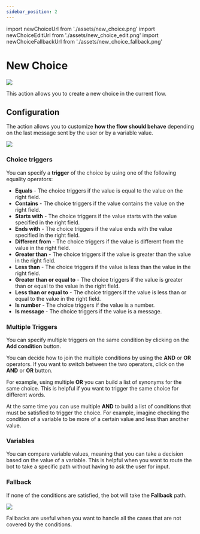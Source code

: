```yaml
---
sidebar_position: 2
---
```


import newChoiceUrl from './assets/new_choice.png'
import newChoiceEditUrl from './assets/new_choice_edit.png'
import newChoiceFallbackUrl from './assets/new_choice_fallback.png'

# New Choice

<img src={newChoiceUrl} width={180} />

This action allows you to create a new choice in the current flow.

## Configuration

The action allows you to customize **how the flow should behave** depending on the last message sent by the user or by a variable value.

<img src={newChoiceEditUrl} width={300} />

### Choice triggers

You can specify a **trigger** of the choice by using one of the following equality operators:

- **Equals** - The choice triggers if the value is equal to the value on the right field.
- **Contains** - The choice triggers if the value contains the value on the right field.
- **Starts with** - The choice triggers if the value starts with the value specified in the right field.
- **Ends with** - The choice triggers if the value ends with the value specified in the right field.
- **Different from** - The choice triggers if the value is different from the value in the right field.
- **Greater than** - The choice triggers if the value is greater than the value in the right field.
- **Less than** - The choice triggers if the value is less than the value in the right field.
- **Greater than or equal to** - The choice triggers if the value is greater than or equal to the value in the right field.
- **Less than or equal to** - The choice triggers if the value is less than or equal to the value in the right field.
- **Is number** - The choice triggers if the value is a number.
- **Is message** - The choice triggers if the value is a message.

### Multiple Triggers

You can specify multiple triggers on the same condition by clicking on the **Add condition** button.

You can decide how to join the multiple conditions by using the **AND** or **OR** operators. If you want to switch between the two operators, click on the **AND** or **OR** button.

For example, using multiple **OR** you can build a list of synonyms for the same choice. This is helpful if you want to trigger the same choice for different words.

At the same time you can use multiple **AND** to build a list of conditions that must be satisfied to trigger the choice. For example, imagine checking the condition of a variable to be more of a certain value and less than another value.


### Variables

You can compare variable values, meaning that you can take a decision based on the value of a variable. This is helpful when you want to route the bot to take a specific path without having to ask the user for input.

### Fallback

If none of the conditions are satisfied, the bot will take the **Fallback** path.

<img src={newChoiceFallbackUrl} width={500} />

Fallbacks are useful when you want to handle all the cases that are not covered by the conditions.